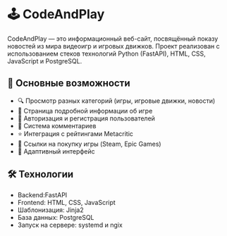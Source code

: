 # 🕹️ CodeAndPlay

CodeAndPlay — это информационный веб-сайт, посвящённый показу новостей из мира видеоигр и игровых движков. Проект реализован с использованием стеков технологий Python (FastAPI), HTML, CSS, JavaScript и PostgreSQL.

## 📌 Основные возможности

- 🔍 Просмотр разных категорий (игры, игровые движки, новости)
- 🧾 Страница подробной информации об игре
- 🧠 Авторизация и регистрация пользователей
- 💬 Система комментариев
- ⭐ Интеграция с рейтингами Metacritic
- 🛒 Ссылки на покупку игры (Steam, Epic Games)
- 📱 Адаптивный интерфейс

## 🛠️ Технологии

- Backend:FastAPI
- Frontend: HTML, CSS, JavaScript
- Шаблонизация: Jinja2
- База данных: PostgreSQL
- Запуск на сервере: systemd и ngix
